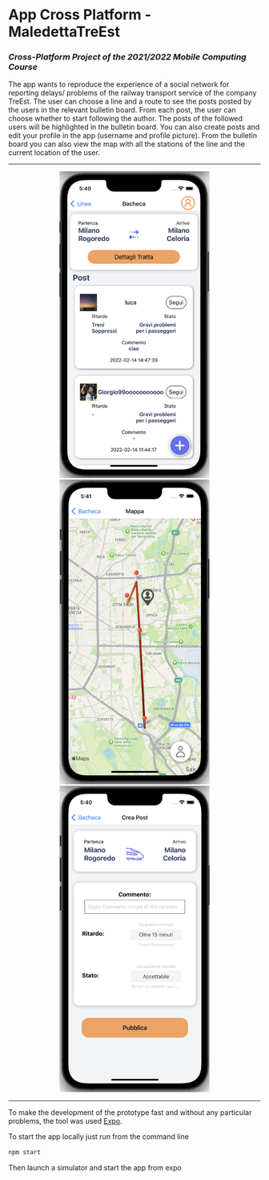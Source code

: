 # App Cross Platform - MaledettaTreEst
### *Cross-Platform Project of the 2021/2022 Mobile Computing Course*

The app wants to reproduce the experience of a social network for reporting delays/ problems of the railway transport service of the company TreEst.
The user can choose a line and a route to see the posts posted by the users in the relevant bulletin board.
From each post, the user can choose whether to start following the author. The posts of the followed users will be highlighted in the bulletin board.
You can also create posts and edit your profile in the app (username and profile picture).
From the bulletin board you can also view the map with all the stations of the line and the current location of the user.

---
<div align="center">
    <img width="300" src="pic/pic-1.png">
    <img width="300" src="pic/pic-2.png">
    <img width="300" src="pic/pic-3.png">
</div>

---
To make the development of the prototype fast and without any particular problems, the tool was used [Expo](https://expo.dev/).

To start the app locally just run from the command line

```bash
npm start
```
Then launch a simulator and start the app from expo
